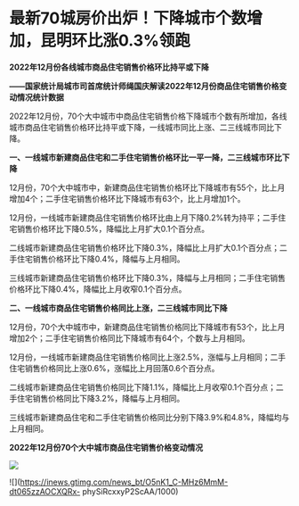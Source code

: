# 最新70城房价出炉！下降城市个数增加，昆明环比涨0.3%领跑

**2022年12月份各线城市商品住宅销售价格环比持平或下降**

**——国家统计局城市司首席统计师绳国庆解读2022年12月份商品住宅销售价格变动情况统计数据**

2022年12月份，70个大中城市中商品住宅销售价格下降城市个数有所增加，各线城市商品住宅销售价格环比持平或下降，一线城市同比上涨、二三线城市同比下降。

**一、一线城市新建商品住宅和二手住宅销售价格环比一平一降，二三线城市环比下降**

12月份，70个大中城市中，新建商品住宅销售价格环比下降城市有55个，比上月增加4个；二手住宅销售价格环比下降城市有63个，比上月增加1个。

12月份，一线城市新建商品住宅销售价格环比由上月下降0.2%转为持平；二手住宅销售价格环比下降0.5%，降幅比上月扩大0.1个百分点。

二线城市新建商品住宅销售价格环比下降0.3%，降幅比上月扩大0.1个百分点；二手住宅销售价格环比下降0.4%，降幅与上月相同。

三线城市新建商品住宅销售价格环比下降0.3%，降幅与上月相同；二手住宅销售价格环比下降0.4%，降幅比上月收窄0.1个百分点。

**二、一线城市商品住宅销售价格同比上涨，二三线城市同比下降**

12月份，70个大中城市中，新建商品住宅销售价格同比下降城市有53个，比上月增加2个；二手住宅销售价格同比下降城市有64个，个数与上月相同。

12月份，一线城市新建商品住宅销售价格同比上涨2.5%，涨幅与上月相同；二手住宅销售价格同比上涨0.6%，涨幅比上月回落0.6个百分点。

二线城市新建商品住宅销售价格同比下降1.1%，降幅比上月收窄0.1个百分点；二手住宅销售价格同比下降3.2%，降幅与上月相同。

三线城市新建商品住宅和二手住宅销售价格同比分别下降3.9%和4.8%，降幅均与上月相同。

**2022年12月份70个大中城市商品住宅销售价格变动情况**

![](https://inews.gtimg.com/news_bt/O7R4HxcvD_t8hXLZ5Opck3N38dwWDkqFb3qSpyMHwtXRAAA/1000)

![](https://inews.gtimg.com/news_bt/O5nK1_C-MHz6MmM-dt065zzAOCXQRx-
phySiRcxxyP2ScAA/1000)

